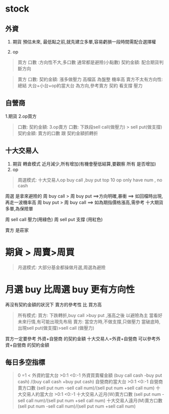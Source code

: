 # stock
## 外資
1. 期貨 
預估未來,
最低點之前,就先建立多單,容易虧損一段時間需配合選擇權

2. op 
>買方
口數 :方向性不大,多口數 通常都是避險(小點數)
契約金額: 配合期貨判斷方向

>賣方
口數: 
契約金額:
 漲多做壓力
 高檔區 為盤整 機率高
 賣方不太有方向性:
總結 大台+小台+op約當大台 為方向,參考賣方 契約 看支撐 壓力

## 自營商
1.期貨
2.op買方
>口數:
>契約金額:
3.op賣方
>口數: 下跌段sell call(做壓力) > sell put(做支撐)
>契約金額: 
賣方的口數 跟  契約金額抓轉折


## 十大交易人
1. 期貨
    轉倉模式
    近月減少,所有增加(有機會壓低結算,要觀察 所有 是否增加)
2. op
>周選模式:
十大交易人op buy call ,buy put
top 10 op only have num , no cash

周選 是拿來避險的
周 buy call > 周 buy put ==>方向明確,暴衝
                        ==> 如回檔時出現,再走一波機率高
周 buy put > 周 buy call ==> 如為期指價格漲高,需參考 十大期貨多單,為保險單

周 sell call 壓力(用綠色)
周 sell put  支撐 (用紅色)

賣方 是莊家
# 期貨 > 周賣>周買
>月選模式:
大部分基金都操做月選,周選為避險
# 月選 buy 比周選 buy 更有方向性
再沒有契約金額的狀況下
賣方的參考性 比 買方高
>所有模式:
買方:
下跌轉折,buy call >buy put ,漲高之後 以避險為主
當看好未來行情,有可能出現先布局
賣方:
當空方時,不做支撐,只做壓力
當破底時,出現sell put(做支撐)>sell call (做壓力)

買方一定要參考 外資+自營商 的契約金額
十大交易人=外資+自營商
可以參考外資+自營商 的契約金額

## 每日多空指標 
>0 =1 <
外資約當大台 >0:1 <0:-1
外資買賣權金額 (buy call cash -buy put cash) /(buy call cash +buy put cash)
自營商約當大台 >0:1 <0:-1
自營商賣方口數 (sell put num -sell call num)/(sell put num +sell call num)
十大交易人約當大台 >0:1 <0:-1
十大交易人近月(W)賣方口數 (sell put num -sell call num)/(sell put num +sell call num)
十大交易人遠月(M)賣方口數 (sell put num -sell call num)/(sell put num +sell call num)


